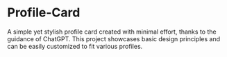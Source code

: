 # Profile-Card
A simple yet stylish profile card created with minimal effort, thanks to the guidance of ChatGPT. This project showcases basic design principles and can be easily customized to fit various profiles.
